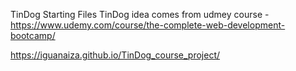 TinDog Starting Files
TinDog idea comes from udmey course  - https://www.udemy.com/course/the-complete-web-development-bootcamp/


https://iguanaiza.github.io/TinDog_course_project/
